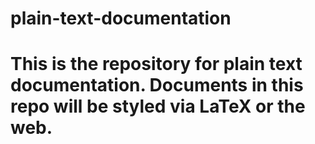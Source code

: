 # plain-text-documentation
# This is the repository for plain text documentation. Documents in this repo will be styled via LaTeX or the web.
